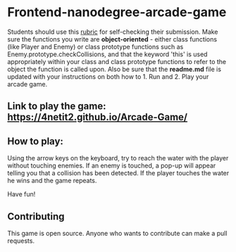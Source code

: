 Frontend-nanodegree-arcade-game
===============================

Students should use this [rubric](https://review.udacity.com/#!/projects/2696458597/rubric) for self-checking their submission. Make sure the functions you write are **object-oriented** - either class functions (like Player and Enemy) or class prototype functions such as Enemy.prototype.checkCollisions, and that the keyword 'this' is used appropriately within your class and class prototype functions to refer to the object the function is called upon. Also be sure that the **readme.md** file is updated with your instructions on both how to 1. Run and 2. Play your arcade game.

## Link to play the game: https://4netit2.github.io/Arcade-Game/

## How to play:
Using the arrow keys on the keyboard, try to reach the water with the player without touching enemies. If an enemy is touched, a pop-up will appear telling you that a collision has been detected. If the player touches the water he wins and the game repeats. 

Have fun!

## Contributing

This game is open source. Anyone who wants to contribute can make a pull requests.
